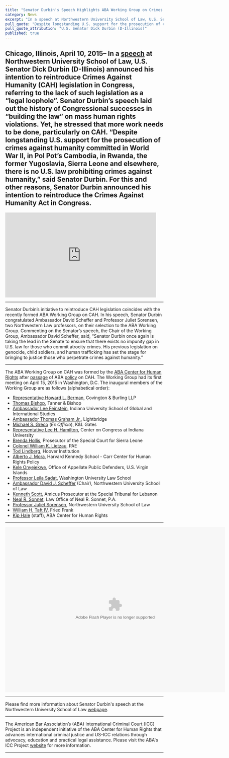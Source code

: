 ```yaml
---
title: "Senator Durbin's Speech Highlights ABA Working Group on Crimes Against Humanity"
category: News
excerpt: "In a speech at Northwestern University School of Law, U.S. Senator Dick Durbin (D-Illinois) announced his intention to reintroduce Crimes Against Humanity legislation in Congress."
pull_quote: "Despite longstanding U.S. support for the prosecution of crimes against humanity committed in World War II, in Pol Pot’s Cambodia, Rwanda, the former Yugoslavia, Sierra Leone and elsewhere, there is no U.S. law prohibiting crimes against humanity."
pull_quote_attribution: "U.S. Senator Dick Durbin (D-Illinois)"
published: true
---
```


Chicago, Illinois, April 10, 2015– In a [speech](http://www.law.northwestern.edu/about/news/newsdisplay.cfm?ID=712) at Northwestern University School of Law, U.S. Senator Dick Durbin (D-Illinois) announced his intention to reintroduce Crimes Against Humanity (CAH) legislation in Congress, referring to the lack of such legislation as a “legal loophole”. Senator Durbin’s speech laid out the history of Congressional successes in “building the law” on mass human rights violations. Yet, he stressed that more work needs to be done, particularly on CAH. “Despite longstanding U.S. support for the prosecution of crimes against humanity committed in World War II, in Pol Pot’s Cambodia, in Rwanda, the former Yugoslavia, Sierra Leone and elsewhere, there is no U.S. law prohibiting crimes against humanity,” said Senator Durbin. For this and other reasons, Senator Durbin announced his intention to reintroduce the Crimes Against Humanity Act in Congress.
---

<iframe class="wistia_embed" name="wistia_embed" src="http://fast.wistia.net/embed/iframe/2rallr36vw?canonicalUrl=https%3A%2F%2Fnorthwesternlaw.wistia.com%2Fmedias%2F2rallr36vw&canonicalTitle=Senator%20Dick%20Durbin%20Announces%20Proposed%20Human%20Rights%20Legislation%20at%20Northwestern%20Law%20-%20northwesternlaw" allowtransparency="true" frameborder="0" scrolling="no" width="480" height="270"></iframe>

---
Senator Durbin’s initiative to reintroduce CAH legislation coincides with the recently formed ABA Working Group on CAH. In his speech, Senator Durbin congratulated Ambassador David Scheffer and Professor Juliet Sorensen, two Northwestern Law professors, on their selection to the ABA Working Group. Commenting on the Senator’s speech, the Chair of the Working Group, Ambassador David Scheffer, said, “Senator Durbin once again is taking the lead in the Senate to ensure that there exists no impunity gap in U.S. law for those who commit atrocity crimes. His previous legislation on genocide, child soldiers, and human trafficking has set the stage for bringing to justice those who perpetrate crimes against humanity.” 

---

The ABA Working Group on CAH was formed by the [ABA Center for Human Rights](http://www.americanbar.org/groups/human_rights.html) after [passage](http://www.international-criminal-justice-today.org/news/2014/09/12/aba-urges-us-government-to-act-on-crimes-against-humanity/) of ABA [policy](http://www.americanbar.org/content/dam/aba/images/abanews/2014am_hodres/300.pdf) on CAH. The Working Group had its first meeting on April 15, 2015 in Washington, D.C. The inaugural members of the Working Group are as follows (alphabetical order):


- [Representative Howard L. Berman](https://www.cov.com/en/biographies/b/howard-berman), Covington & Burling LLP
- [Thomas Bishop](http://tannerbishop.com/_images/_documents/Thomas-E-Bishop.pdf), Tanner & Bishop
- [Ambassador Lee Feinstein](http://info.law.indiana.edu/faculty-research/faculty-staff/profiles/faculty/feinstein-lee-a.shtml), Indiana University School of Global and International Studies
- [Ambassador Thomas Graham Jr.](http://www.ltbridge.com/leadership/boarddirectors/thomas-graham), Lightbridge 
- [Michael S. Greco](http://www.klgates.com/michael-s-greco/) (*Ex Officio*), K&L Gates 
- [Representative Lee H. Hamilton](http://www.centeroncongress.org/lee-h-hamilton-biography), Center on Congress at Indiana University
- [Brenda Hollis](http://www.rscsl.org/RSCSL-Officials.html), Prosecutor of the Special Court for Sierra Leone
- [Colonel William K. Lietzau](http://www.defense.gov/news/May2003/d20030522liet.pdf), PAE
- [Tod Lindberg](http://www.hoover.org/profiles/tod-lindberg), Hoover Institution
- [Alberto J. Mora](https://www.law.upenn.edu/live/files/2306-alberto-mora-bio), Harvard Kennedy School - Carr Center for Human Rights Policy
- [Kele Onyejekwe](https://www.linkedin.com/in/keleconyejekwe), Office of Appellate Public Defenders, U.S. Virgin Islands
- [Professor Leila Sadat](https://law.wustl.edu/faculty/pages.aspx?id=390), Washington University Law School
- [Ambassador David J. Scheffer](http://www.law.northwestern.edu/faculty/profiles/DavidScheffer/) (Chair), Northwestern University School of Law 
- [Kenneth Scott](http://www.stl-tsl.org/en/about-the-stl/biographies/actors-contempt-cases/3587-kenneth-scott-amicus-curiae-prosecutor-stl-14-05-and-stl-14-06), Amicus Prosecutor at the Special Tribunal for Lebanon
- [Neal R. Sonnet](http://www.sonnettlaw.com/neal-r-sonnett.html), Law Office of Neal R. Sonnet, P.A. 
- [Professor Juliet Sorensen](http://www.law.northwestern.edu/faculty/profiles/JulietSorensen/), Northwestern University School of Law 
- [William H. Taft IV](http://www.friedfrank.com/index.cfm?pageID=42&itemID=620&more=1), Fried Frank
- [Kip Hale](http://www.aba-icc.org/staff/kip-hale/) (staff), ABA Center for Human Rights 

---

<object width="700" height="525"> <param name="flashvars" value="offsite=true&lang=en-us&page_show_url=%2Fphotos%2F126209453%40N05%2Fsets%2F72157652009355555%2Fshow%2F&page_show_back_url=%2Fphotos%2F126209453%40N05%2Fsets%2F72157652009355555%2F&set_id=72157652009355555&jump_to="></param> <param name="movie" value="https://www.flickr.com/apps/slideshow/show.swf?v=1811922554"></param> <param name="allowFullScreen" value="true"></param><embed type="application/x-shockwave-flash" src="https://www.flickr.com/apps/slideshow/show.swf?v=1811922554" allowFullScreen="true" flashvars="offsite=true&lang=en-us&page_show_url=%2Fphotos%2F126209453%40N05%2Fsets%2F72157652009355555%2Fshow%2F&page_show_back_url=%2Fphotos%2F126209453%40N05%2Fsets%2F72157652009355555%2F&set_id=72157652009355555&jump_to=" width="700" height="525"></embed></object>

---

Please find more information about Senator Durbin's speech at the Northwestern University School of Law [webpage](http://www.law.northwestern.edu/about/news/newsdisplay.cfm?ID=712). 

---

The American Bar Association’s (ABA) International Criminal Court (ICC) Project is an independent initiative of the ABA Center for Human Rights that advances international criminal justice and US-ICC relations through advocacy, education and practical legal assistance. Please visit the ABA's ICC Project [website](http://www.aba-icc.org/) for more information. 

---



